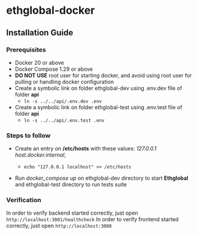 # ethglobal-docker
## Installation Guide
### Prerequisites

- Docker 20 or above
- Docker Compose 1.29 or above
- **DO NOT USE** root user for starting docker, and avoid using root user for pulling or handling docker configuration
- Create a symbolic link on folder ethglobal-dev using .env.dev file of folder **api** 
  - `ln -s ../../api/.env.dev .env`
- Create a symbolic link on folder ethglobal-test using .env.test file of folder **api** 
  - `ln -s ../../api/.env.test .env`

### Steps to follow

- Create an entry on **/etc/hosts** with these values: _127.0.0.1 host.docker.internal_,
  - `echo "127.0.0.1 localhost" >> /etc/hosts`<br />

- Run _docker_compose up_ on ethglobal-dev directory to start **Ethglobal** and ethglobal-test directory to run tests suite

### Verification

In order to verify backend started correctly, just open `http://localhost:3001/healthcheck`
In order to verify frontend started correctly, just open `http://localhost:3000`